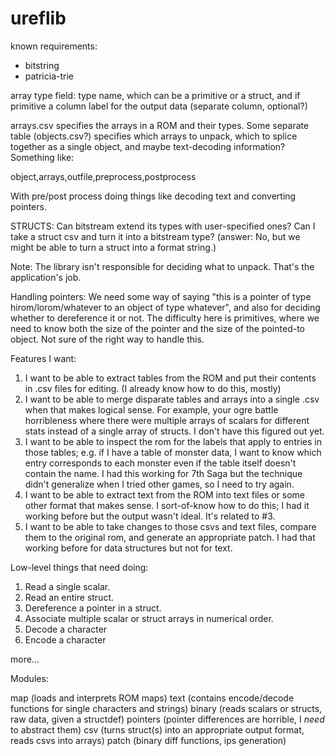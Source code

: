 ureflib
=======

known requirements:
- bitstring
- patricia-trie

array type field: type name, which can be a primitive or a struct, and if primitive a column label for the output data (separate column, optional?)

arrays.csv specifies the arrays in a ROM and their types. Some separate table (objects.csv?) specifies which arrays to unpack, which to splice together as a single object, and maybe text-decoding information? Something like: 

object,arrays,outfile,preprocess,postprocess 

With pre/post process doing things like decoding text and converting pointers. 

STRUCTS: Can bitstream extend its types with user-specified ones? Can I take a struct csv and turn it into a bitstream type? (answer: No, but we might be able to turn a struct into a format string.) 

Note: The library isn't responsible for deciding what to unpack. That's the application's job. 

Handling pointers: We need some way of saying "this is a pointer of type hirom/lorom/whatever to an object of type whatever", and also for deciding whether to dereference it or not. The difficulty here is primitives, where we need to know both the size of the pointer and the size of the pointed-to object. Not sure of the right way to handle this. 

Features I want:

1. I want to be able to extract tables from the ROM and put their contents in .csv files for editing. (I already know how to do this, mostly)
2. I want to be able to merge disparate tables and arrays into a single .csv when that makes logical sense. For example, your ogre battle horribleness where there were multiple arrays of scalars for different stats instead of a single array of structs. I don't have this figured out yet. 
3. I want to be able to inspect the rom for the labels that apply to entries in those tables; e.g. if I have a table of monster data, I want to know which entry corresponds to each monster even if the table itself doesn't contain the name. I had this working for 7th Saga but the technique didn't generalize when I tried other games, so I need to try again.
4. I want to be able to extract text from the ROM into text files or some other format that makes sense. I sort-of-know how to do this; I had it working before but the output wasn't ideal. It's related to #3. 
5. I want to be able to take changes to those csvs and text files, compare them to the original rom, and generate an appropriate patch. I had that working before for data structures but not for text. 

Low-level things that need doing:

1. Read a single scalar.
2. Read an entire struct. 
3. Dereference a pointer in a struct.
4. Associate multiple scalar or struct arrays in numerical order. 
5. Decode a character
6. Encode a character

more...

Modules:

map (loads and interprets ROM maps)
text (contains encode/decode functions for single characters and strings)
binary (reads scalars or structs, raw data, given a structdef)
pointers (pointer differences are horrible, I *need* to abstract them)
csv (turns struct(s) into an appropriate output format, reads csvs into arrays)
patch (binary diff functions, ips generation)

